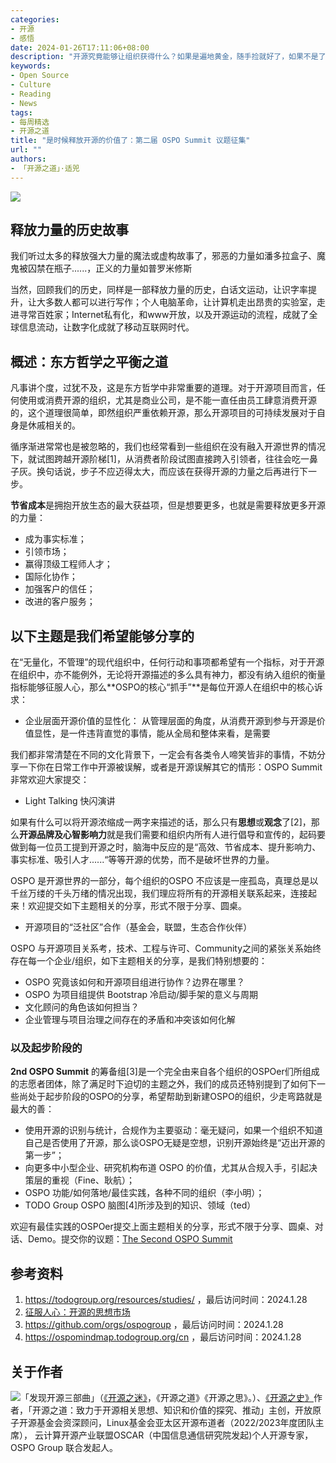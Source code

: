 ```yaml
---
categories:
- 开源
- 感悟
date: 2024-01-26T17:11:06+08:00
description: "开源究竟能够让组织获得什么？如果是遍地黄金，随手捡就好了，如果不是了呢？是淘金，就需要做一些事情，才能获得价值连城。OSPO 就是帮助企业获得价值的重要方式，它能做到充分释放开源的价值！"
keywords:
- Open Source
- Culture
- Reading
- News
tags:
- 每周精选
- 开源之道
title: "是时候释放开源的价值了：第二届 OSPO Summit 议题征集"
url: ""
authors:
- 「开源之道」·适兕
---
```


![](/images/the-zen-of-open-source.jpg)

## 释放力量的历史故事

我们听过太多的释放强大力量的魔法或虚构故事了，邪恶的力量如潘多拉盒子、魔鬼被囚禁在瓶子......，正义的力量如普罗米修斯

当然，回顾我们的历史，同样是一部释放力量的历史，白话文运动，让识字率提升，让大多数人都可以进行写作；个人电脑革命，让计算机走出昂贵的实验室，走进寻常百姓家；Internet私有化，和www开放，以及开源运动的流程，成就了全球信息流动，让数字化成就了移动互联网时代。


## 概述：东方哲学之平衡之道

凡事讲个度，过犹不及，这是东方哲学中非常重要的道理。对于开源项目而言，任何使用或消费开源的组织，尤其是商业公司，是不能一直任由员工肆意消费开源的，这个道理很简单，即然组织严重依赖开源，那么开源项目的可持续发展对于自身是休戚相关的。

循序渐进常常也是被忽略的，我们也经常看到一些组织在没有融入开源世界的情况下，就试图跨越开源阶梯[1]，从消费者阶段试图直接跨入引领者，往往会吃一鼻子灰。换句话说，步子不应迈得太大，而应该在获得开源的力量之后再进行下一步。

**节省成本**是拥抱开放生态的最大获益项，但是想要更多，也就是需要释放更多开源的力量：

* 成为事实标准；
* 引领市场；
* 赢得顶级工程师人才；
* 国际化协作；
* 加强客户的信任；
* 改进的客户服务；

## 以下主题是我们希望能够分享的

在“无量化，不管理”的现代组织中，任何行动和事项都希望有一个指标，对于开源在组织中，亦不能例外，无论将开源描述的多么具有神力，都没有纳入组织的衡量指标能够征服人心，那么**OSPO的核心“抓手”**是每位开源人在组织中的核心诉求：

* 企业层面开源价值的显性化： 从管理层面的角度，从消费开源到参与开源是价值显性，是一件违背直觉的事情，能从全局和整体来看，是需要

我们都非常清楚在不同的文化背景下，一定会有各类令人啼笑皆非的事情，不妨分享一下你在日常工作中开源被误解，或者是开源误解其它的情形：OSPO Summit 非常欢迎大家提交：

* Light Talking 快闪演讲

如果有什么可以将开源浓缩成一两字来描述的话，那么只有**思想**或**观念**了[2]，那么**开源品牌及心智影响力**就是我们需要和组织内所有人进行倡导和宣传的，起码要做到每一位员工提到开源之时，脑海中反应的是“高效、节省成本、提升影响力、事实标准、吸引人才......“等等开源的优势，而不是破坏世界的力量。

OSPO 是开源世界的一部分，每个组织的OSPO 不应该是一座孤岛，真理总是以千丝万缕的千头万绪的情况出现，我们理应将所有的开源相关联系起来，连接起来！欢迎提交如下主题相关的分享，形式不限于分享、圆桌。

* 开源项目的“泛社区”合作（基金会，联盟，生态合作伙伴）


OSPO 与开源项目关系考，技术、工程与许可、Community之间的紧张关系始终存在每一个企业/组织，如下主题相关的分享，是我们特别想要的：

* OSPO 究竟该如何和开源项目组进行协作？边界在哪里？ 
* OSPO 为项目组提供 Bootstrap 冷启动/脚手架的意义与周期
* 文化顾问的角色该如何担当？
* 企业管理与项目治理之间存在的矛盾和冲突该如何化解

### 以及起步阶段的

**2nd OSPO Summit** 的筹备组[3]是一个完全由来自各个组织的OSPOer们所组成的志愿者团体，除了满足时下迫切的主题之外，我们的成员还特别提到了如何下一些尚处于起步阶段的OSPO的分享，希望帮助到新建OSPO的组织，少走弯路就是最大的善：

* 使用开源的识别与统计，合规作为主要驱动：毫无疑问，如果一个组织不知道自己是否使用了开源，那么谈OSPO无疑是空想，识别开源始终是“迈出开源的第一步”；
* 向更多中小型企业、研究机构布道 OSPO 的价值，尤其从合规入手，引起决策层的重视（Fine、耿航）；
* OSPO  功能/如何落地/最佳实践，各种不同的组织（李小明）；
* TODO Group OSPO 脑图[4]所涉及到的知识、领域（ted）

欢迎有最佳实践的OSPOer提交上面主题相关的分享，形式不限于分享、圆桌、对话、Demo。提交你的议题：[The Second OSPO Summit](https://www.bagevent.com/event/speechApply/8490447)


## 参考资料

1. https://todogroup.org/resources/studies/ ，最后访问时间：2024.1.28
2. [征服人心：开源的思想市场](/posts/open-source-market/lets-talking-open-source-idea-market/)
3. https://github.com/orgs/ospogroup ，最后访问时间：2024.1.28
4. https://ospomindmap.todogroup.org/cn ，最后访问时间：2024.1.28


## 关于作者

![](/public/kuosi-face-of-os.png)「发现开源三部曲」（[《开源之迷》](posts/book-of-open-source/the-fascinating-of-open-source/)，《开源之道》《开源之思》。）、[《开源之史》](posts/history-of-open-source/summary/)作者，「开源之道：致力于开源相关思想、知识和价值的探究、推动」主创，开放原子开源基金会资深顾问，Linux基金会亚太区开源布道者（2022/2023年度团队主席）， 云计算开源产业联盟OSCAR（中国信息通信研究院发起)个人开源专家，OSPO Group 联合发起人。
